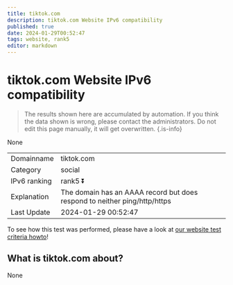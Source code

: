 ```yaml
---
title: tiktok.com
description: tiktok.com Website IPv6 compatibility
published: true
date: 2024-01-29T00:52:47
tags: website, rank5
editor: markdown
---
```


# tiktok.com Website IPv6 compatibility

> The results shown here are accumulated by automation. If you think the data shown is wrong, please contact the administrators. 
> Do not edit this page manually, it will get overwritten.
{.is-info}

None


|   |   |
| - | - |
| Domainname | tiktok.com
| Category | social |
| IPv6 ranking | rank5 :arrow_double_down: |
| Explanation | The domain has an AAAA record but does respond to neither ping/http/https |
| Last Update | 2024-01-29 00:52:47 |

To see how this test was performed, please have a look at [our website test criteria howto](/howto/testcriteria/website)!


## What is tiktok.com about?
None
